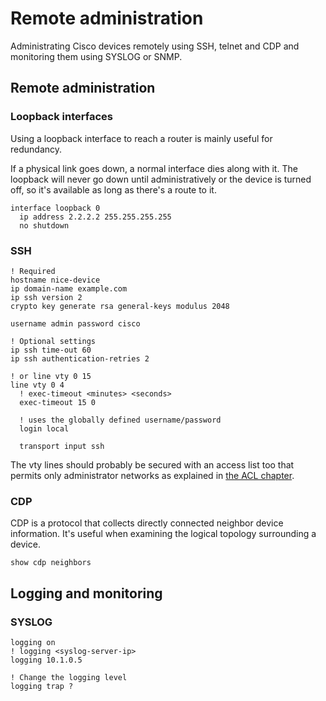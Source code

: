 # Remote administration

Administrating Cisco devices remotely using SSH, telnet and CDP and monitoring them using SYSLOG or SNMP.

## Remote administration

### Loopback interfaces

Using a loopback interface to reach a router is mainly useful for redundancy.

If a physical link goes down, a normal interface dies along with it. The loopback will never go down until administratively or the device is turned off, so it's available as long as there's a route to it.

```cisco-ios
interface loopback 0
  ip address 2.2.2.2 255.255.255.255
  no shutdown
```

### SSH

```cisco-ios
! Required
hostname nice-device
ip domain-name example.com
ip ssh version 2
crypto key generate rsa general-keys modulus 2048

username admin password cisco

! Optional settings
ip ssh time-out 60
ip ssh authentication-retries 2

! or line vty 0 15
line vty 0 4
  ! exec-timeout <minutes> <seconds>
  exec-timeout 15 0

  ! uses the globally defined username/password
  login local

  transport input ssh
```

The vty lines should probably be secured with an access list too that permits only administrator networks as explained in [the ACL chapter](./acls).

### CDP

CDP is a protocol that collects directly connected neighbor device information. It's useful when examining the logical topology surrounding a device.

```cisco-ios
show cdp neighbors
```

## Logging and monitoring

### SYSLOG

```cisco-ios
logging on
! logging <syslog-server-ip>
logging 10.1.0.5

! Change the logging level
logging trap ?
```
